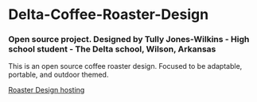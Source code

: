 # Delta-Coffee-Roaster-Design
  ### Open source project. Designed by Tully Jones-Wilkins - High school student - The Delta school, Wilson, Arkansas
   
This is an open source coffee roaster design. Focused to be adaptable, portable, and outdoor themed. 

[Roaster Design hosting](https://tjoneswilkins.github.io/Delta-Coffee-Roaster-Design/)
